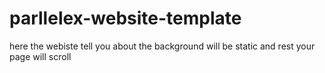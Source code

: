 # parllelex-website-template
here  the  webiste tell you about the background will be static and rest your page will scroll
